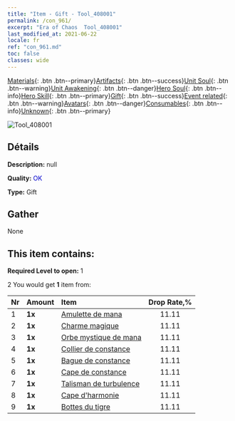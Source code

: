 ```yaml
---
title: "Item - Gift - Tool_408001"
permalink: /con_961/
excerpt: "Era of Chaos  Tool_408001"
last_modified_at: 2021-06-22
locale: fr
ref: "con_961.md"
toc: false
classes: wide
---
```

 [Materials](/ItemsFR/){: .btn .btn--primary}[Artifacts](/ItemsFR/Artifacts/){: .btn .btn--success}[Unit Soul](/ItemsFR/UnitSoul/){: .btn .btn--warning}[Unit Awakening](/ItemsFR/UnitAwakening/){: .btn .btn--danger}[Hero Soul](/ItemsFR/HeroSoul/){: .btn .btn--info}[Hero Skill](/ItemsFR/HeroSkill/){: .btn .btn--primary}[Gift](/ItemsFR/Gift/){: .btn .btn--success}[Event related](/ItemsFR/Events/){: .btn .btn--warning}[Avatars](/ItemsFR/Avatars/){: .btn .btn--danger}[Consumables](/ItemsFR/Consumables/){: .btn .btn--info}[Unknown](/ItemsFR/Unknown/){: .btn .btn--primary}

 ![Tool_408001](/images/t/i_907046.png)

## Détails
 **Description:** null

 **Quality:** <span style="color: #0000CD">OK</span>

 **Type:** Gift

## Gather

  None

## This item contains:

 **Required Level to open:** 1

 2 You would get **1** item  from:

  | Nr | Amount |     Item    | Drop Rate,% |
  |:---|:-------|:------------|:---------:|
  | 1 |  **1x** | [Amulette de mana](/ItemsFR/art_112/) | 11.11 | 
  | 2 |  **1x** | [Charme magique](/ItemsFR/art_113/) | 11.11 | 
  | 3 |  **1x** | [Orbe mystique de mana](/ItemsFR/art_114/) | 11.11 | 
  | 4 |  **1x** | [Collier de constance](/ItemsFR/art_115/) | 11.11 | 
  | 5 |  **1x** | [Bague de constance](/ItemsFR/art_116/) | 11.11 | 
  | 6 |  **1x** | [Cape de constance](/ItemsFR/art_117/) | 11.11 | 
  | 7 |  **1x** | [Talisman de turbulence](/ItemsFR/art_118/) | 11.11 | 
  | 8 |  **1x** | [Cape d'harmonie](/ItemsFR/art_119/) | 11.11 | 
  | 9 |  **1x** | [Bottes du tigre](/ItemsFR/art_120/) | 11.11 | 
